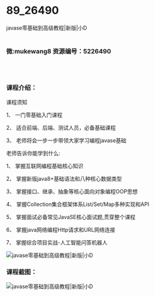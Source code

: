# 89_26490
javase零基础到高级教程|新版|小D
<br/></br>
<h3>微:mukewang8 资源编号：5226490</h3>
<br/></br>
<h3>课程介绍：</h3>
<p>课程须知</p>
<p>1、 一门零基础入门课程</p>
<p>2、 适合前端、后端、测试人员，必备基础课程</p>
<p>3、 老师将会一步一步带领大家学习编程javase基础</p>
<p>老师告诉你能学到什么:</p>
<p>1、 掌握互联网编程基础核心知识</p>
<p>2、 掌握新版java8+基础语法和八种核心数据类型</p>
<p>3、 掌握接口、继承、抽象等核心面向对象编程OOP思想</p>
<p>4、 掌握Collection集合框架体系List/Set/Map多种实现和API</p>
<p>5、 掌握面试必备常见<a title="查看与 JavaSE 相关的文章" target="_blank">JavaSE</a>核心面试题,贯穿整个课程</p>
<p>6、 掌握java网络编程Http请求和URL网络连接</p>
<p>7、 掌握综合项目实战-人工智能问答机器人</p>
<p><img src="https://www.ko996.com/wp-content/uploads/img/2022/09/1-78-300x176.png" alt="javase零基础到高级教程|新版|小D"></p>
<div class="info-desc">
<h3>课程截图：</h3>
<p><img src="https://www.ko996.com/wp-content/uploads/img/2022/09/2-89.png" alt="javase零基础到高级教程|新版|小D"></p>


			
</div>
